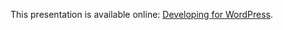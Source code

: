 This presentation is available online: [Developing for WordPress](http://required.ch/presentations/silvan/developing-for-wordpress).